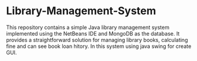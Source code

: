 # Library-Management-System
This repository contains a simple Java library management system implemented using the NetBeans IDE and MongoDB as the database. It provides a straightforward solution for managing library books, calculating fine and can see book loan hitory. In this system using java swing for create GUI.
